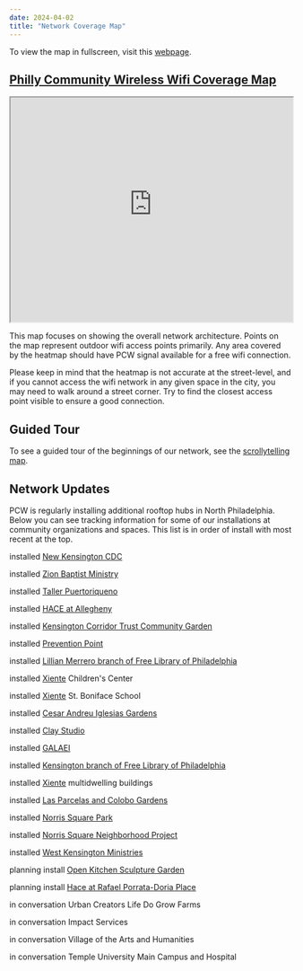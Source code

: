 ```yaml
---
date: 2024-04-02
title: "Network Coverage Map"
---
```


To view the map in fullscreen, visit this [webpage](https://phillycommunitywireless.github.io/pcwnetworkmap/).
## [Philly Community Wireless Wifi Coverage Map](https://phillycommunitywireless.github.io/pcwnetworkmap/)

<iframe src="https://phillycommunitywireless.github.io/pcwnetworkmap/" width="100%" height="400"/></iframe>
  
This map focuses on showing the overall network architecture. Points on the map represent outdoor wifi access points primarily. Any area covered by the heatmap should have PCW signal available for a free wifi connection. 

Please keep in mind that the heatmap is not accurate at the street-level, and if you cannot access the wifi network in any given space in the city, you may need to walk around a street corner. Try to find the closest access point visible to ensure a good connection.

## Guided Tour

To see a guided tour of the beginnings of our network, see the [scrollytelling map](https://phillycommunitywireless.org/map/).

## Network Updates

PCW is regularly installing additional rooftop hubs in North Philadelphia. Below you can see tracking information for some of our installations at community organizations and spaces. This list is in order of install with most recent at the top.

<span class="bg-gold black ph2 pv1 br3 small-caps">installed</span> [New Kensington CDC](https://nkcdc.org)  

<span class="bg-gold black ph2 pv1 br3 small-caps">installed</span> [Zion Baptist Ministry](https://www.zionbaptphilly.org)  

<span class="bg-gold black ph2 pv1 br3 small-caps">installed</span> [Taller Puertoriqueno](https://tallerpr.org/)  

<span class="bg-gold black ph2 pv1 br3 small-caps">installed</span> [HACE at Allegheny](https://www.hacecdc.org/)  

<span class="bg-gold black ph2 pv1 br3 small-caps">installed</span> [Kensington Corridor Trust Community Garden](https://kctphilly.org/)  

<span class="bg-gold black ph2 pv1 br3 small-caps">installed</span> [Prevention Point](https://ppponline.org/)  

<span class="bg-gold black ph2 pv1 br3 small-caps">installed</span> [Lillian Merrero branch of Free Library of Philadelphia](https://libwww.freelibrary.org/locations/lillian-marrero-library)  

<span class="bg-gold black ph2 pv1 br3 small-caps">installed</span> [Xiente](https://www.xiente.org/)  Children's Center  

<span class="bg-gold black ph2 pv1 br3 small-caps">installed</span> [Xiente](https://www.xiente.org/) St. Boniface School  

<span class="bg-gold black ph2 pv1 br3 small-caps">installed</span> [Cesar Andreu Iglesias Gardens](https://iglesiasgardens.com/)  

<span class="bg-gold black ph2 pv1 br3 small-caps">installed</span> [Clay Studio](https://www.theclaystudio.org/)  

<span class="bg-gold black ph2 pv1 br3 small-caps">installed</span> [GALAEI](https://www.galaeiqtbipoc.org/)  

<span class="bg-gold black ph2 pv1 br3 small-caps">installed</span> [Kensington branch of Free Library of Philadelphia](https://libwww.freelibrary.org/locations/kensington-library)  

<span class="bg-gold black ph2 pv1 br3 small-caps">installed</span> [Xiente](https://www.xiente.org/) multidwelling buildings  

<span class="bg-gold black ph2 pv1 br3 small-caps">installed</span> [Las Parcelas and Colobo Gardens](https://www.philaplace.org/story/349/)  

<span class="bg-gold black ph2 pv1 br3 small-caps">installed</span> [Norris Square Park](https://www.tclf.org/landscapes/norris-square-park)  

<span class="bg-gold black ph2 pv1 br3 small-caps">installed</span> [Norris Square Neighborhood Project](https://myneighborhoodproject.org/)  

<span class="bg-gold black ph2 pv1 br3 small-caps">installed</span> [West Kensington Ministries](https://westkensingtonministry.com/)  

<span class="bg-yellow dark-gray ph2 pv1 br3 small-caps">planning install</span> [Open Kitchen Sculpture Garden](https://theopenkitchensculpturegarden.com/)  

<span class="bg-yellow dark-gray ph2 pv1 br3 small-caps">planning install</span> [Hace at Rafael Porrata-Doria Place](https://www.hacecdc.org/)  

<span class="bg-light-yellow near-black ph2 pv1 br3 small-caps">in conversation</span> Urban Creators Life Do Grow Farms

<span class="bg-light-yellow near-black ph2 pv1 br3 small-caps">in conversation</span> Impact Services

<span class="bg-light-yellow near-black ph2 pv1 br3 small-caps">in conversation</span> Village of the Arts and Humanities

<span class="bg-light-yellow near-black ph2 pv1 br3 small-caps">in conversation</span> Temple University Main Campus and Hospital
